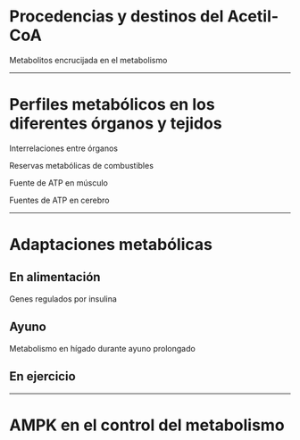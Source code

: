 # Procedencias y destinos del Acetil-CoA

Metabolitos encrucijada en el metabolismo

---
# Perfiles metabólicos en los diferentes órganos y tejidos

Interrelaciones entre órganos

Reservas metabólicas de combustibles

Fuente de ATP en músculo


Fuentes  de ATP en cerebro

---
# Adaptaciones metabólicas
## En alimentación

Genes regulados por insulina

## Ayuno

Metabolismo en hígado durante ayuno prolongado

## En ejercicio

---
# AMPK en el control del metabolismo